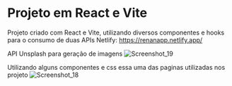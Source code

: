 # Projeto em React e Vite

Projeto criado com React e Vite, utilizando diversos componentes e hooks para o consumo de duas APIs
Netlify: https://renanapp.netlify.app/

API Unsplash para geração de imagens
![Screenshot_19](https://github.com/renanbreier/React-ConsumoAPIs/assets/97745189/8113382a-c534-40c3-a68e-8a95fff8c21b)

Utilizando alguns componentes e css essa uma das paginas utilizadas nos projeto
![Screenshot_18](https://github.com/renanbreier/React-ConsumoAPIs/assets/97745189/b338735b-3b5d-465d-8607-ea1cf69926fd)
